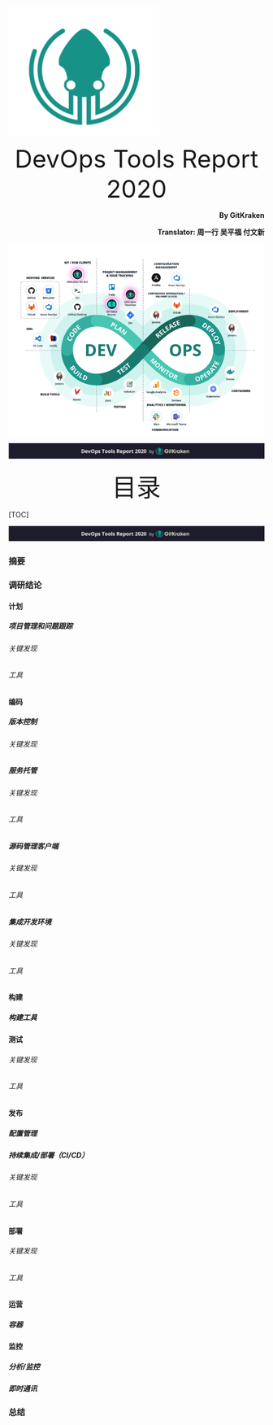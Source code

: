 ![](.\images\gitkraken_icon.png)

<div align='center' ><font size='70'>DevOps Tools Report 2020</font></div>

<p align="right"><b>By GitKraken</b></p>

<p align="right"><b>Translator: 周一行 吴平福 付文新</b></p>

![](.\images\tools_chain.png)

![](.\images\page_front.png)

<div align='center' ><font size='35'>目录</font></div>

[TOC]

![](.\images\page_front.png)

### 摘要

### 调研结论

#### 计划

##### 项目管理和问题跟踪

###### 关键发现

###### 工具

#### 编码

##### 版本控制

###### 关键发现

##### 服务托管

###### 关键发现

###### 工具

##### 源码管理客户端

###### 关键发现

###### 工具

##### 集成开发环境

###### 关键发现

###### 工具

#### 构建

##### 构建工具

#### 测试

###### 关键发现

###### 工具

#### 发布

##### 配置管理

##### 持续集成/部署（CI/CD）

###### 关键发现

###### 工具

#### 部署

###### 关键发现

###### 工具

#### 运营

##### 容器

#### 监控

##### 分析/监控

##### 即时通讯

### 总结

